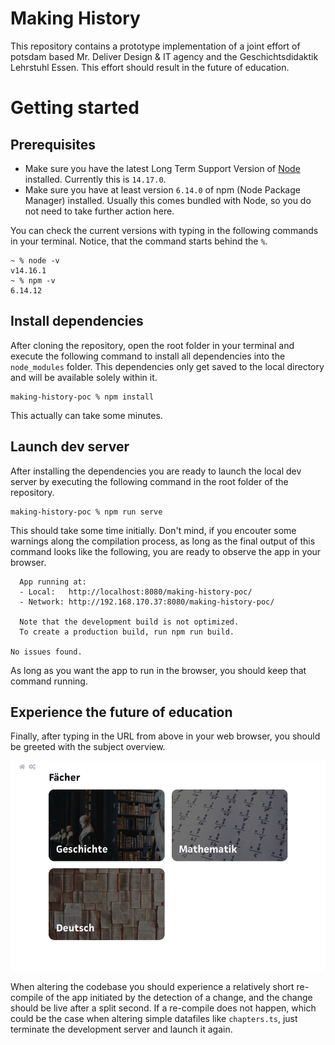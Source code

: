 # Making History

This repository contains a prototype implementation of a joint effort of potsdam based Mr. Deliver Design &  IT agency and the Geschichtsdidaktik Lehrstuhl Essen. This effort should result in the future of education.

# Getting started

## Prerequisites
- Make sure you have the latest Long Term Support Version of [Node](https://nodejs.org/en/) installed. Currently this is `14.17.0`.
- Make sure you have at least version `6.14.0` of npm (Node Package Manager) installed. Usually this comes bundled with Node, so you do not need to take further action here. 

You can check the current versions with typing in the following commands in your terminal.
Notice, that the command starts behind the `%`. 
```
~ % node -v 
v14.16.1
~ % npm -v
6.14.12
```

## Install dependencies

After cloning the repository, open the root folder in your terminal and execute the following command to install all dependencies into the `node_modules` folder. This dependencies only get saved to the local directory and will be available solely within it.

```
making-history-poc % npm install
```

This actually can take some minutes.

## Launch dev server

After installing the dependencies you are ready to launch the local dev server by executing the following command in the root folder of the repository.

```
making-history-poc % npm run serve
```
This should take some time initially. Don't mind, if you encouter some warnings along the compilation process, as long as the final output of this command looks like the following, you are ready to observe the app in your browser.

```
  App running at:
  - Local:   http://localhost:8080/making-history-poc/ 
  - Network: http://192.168.170.37:8080/making-history-poc/

  Note that the development build is not optimized.
  To create a production build, run npm run build.

No issues found.
```
As long as you want the app to run in the browser, you should keep that command running.

## Experience the future of education
Finally, after typing in the URL from above in your web browser, you should be greeted with the subject overview.

![](public/img/icons/Screenshot%202021-06-11%20at%2017.19.39.png)

When altering the codebase you should experience a relatively short re-compile of the app initiated by the detection of a change, and the change should be live after a split second. If a re-compile does not happen, which could be the case when altering simple datafiles like `chapters.ts`, just terminate the development server and launch it again.